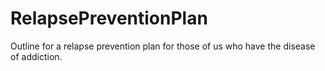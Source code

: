 # RelapsePreventionPlan
 Outline for a relapse prevention plan for those of us who have the disease of addiction.
